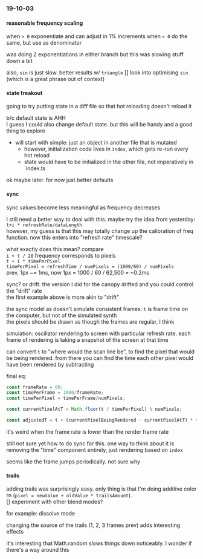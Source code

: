 ### 19-10-03
#### reasonable frequency scaling

when `> 0` exponentiate and can adjust in 1% increments
when `< 0` do the same, but use as denominator

was doing 2 exponentiations in either branch but this was slowing stuff down a bit

also, `sin` is just slow. better results w/ `triangle`
[] look into optimising `sin` (which is a great phrase out of context)

#### state freakout

going to try putting state in a diff file so that hot reloading doesn't reload it

b/c default state is AHH  
I guess I could also change default state. but this will be handy and a good thing to explore

- will start with simple: just an object in another file that is mutated
  - however, initialization code lives in `index`, which gets re-run every hot reload
  - state would have to be initialized in the other file, not imperatively in `index.ts

ok maybe later. for now just better defaults

#### sync

sync values become less meaningful as frequency decreases

I still need a better way to deal with this. maybe try the idea from yesterday: `t+i * refreshRate/dataLength`  
however, my guess is that this may totally change up the calibration of freq function. now this enters into "refresh rate" timescale?

what exactly does this mean? compare     
`i + t / 20` frequency corresponds to pixels    
`t + i * timePerPixel`  
`timePerPixel = refreshTime / numPixels = (1000/60) / numPixels`  
prev, 1px ~= 1ms, now 1px =  1000 / 60 / 62,500 = ~0.2ms

sync? or drift. the version I did for the canopy drifted and you could control the "drift" rate  
the first example above is more akin to "drift"

the sync model as doesn't simulate consistent frames: `t` is frame time on the computer, but not of the simulated synth  
the pixels should be drawn as though the frames are regular, I think

simulation: oscillator rendering to screen with particular refresh rate. each frame of rendering is taking a snapshot of the screen at that time
 
can convert `t` to "where would the scan line be", to find the pixel that would be being rendered. from there you can find the time each other pixel would have been rendered by subtracting

final eq:
```js
const frameRate = 60;
const timePerFrame = 1000/frameRate;
const timePerPixel = timePerFrame/numPixels;

const currentPixelAtT = Math.floor(t / timePerPixel) % numPixels;

const adjustedT = t + (currentPixelBeingRendered - currentPixelAtT) * timePerPixel;
```

it's weird when the frame rate is lower than the render frame rate

still not sure yet how to do sync for this. one way to think about it is removing the "time" component entirely, just rendering based on `index`

seems like the frame jumps periodically. not sure why

#### trails

adding trails was surprisingly easy. only thing is that I'm doing additive color rn (`pixel = newValue + oldValue * trailsAmount`).  
[] experiment with other blend modes?

for example: dissolve mode

changing the source of the trails (1, 2, 3 frames prev) adds interesting effects

it's interesting that Math.random slows things down noticeably. I wonder if there's a way around this

